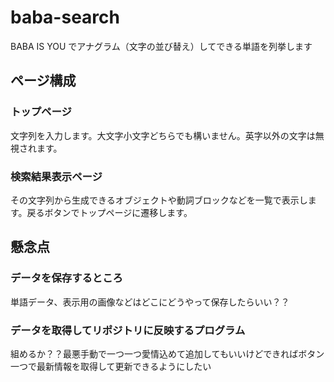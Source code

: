 # baba-search
BABA IS YOU でアナグラム（文字の並び替え）してできる単語を列挙します


## ページ構成
### トップページ
文字列を入力します。大文字小文字どちらでも構いません。英字以外の文字は無視されます。

### 検索結果表示ページ
その文字列から生成できるオブジェクトや動詞ブロックなどを一覧で表示します。戻るボタンでトップページに遷移します。


## 懸念点
### データを保存するところ
単語データ、表示用の画像などはどこにどうやって保存したらいい？？

### データを取得してリポジトリに反映するプログラム
組めるか？？最悪手動で一つ一つ愛情込めて追加してもいいけどできればボタン一つで最新情報を取得して更新できるようにしたい
